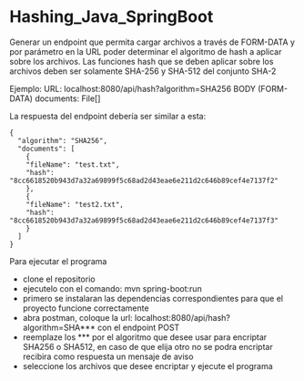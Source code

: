 # Hashing_Java_SpringBoot
Generar un endpoint que permita cargar archivos a través de FORM-DATA y por parámetro en la URL poder determinar el algoritmo de hash a aplicar sobre los archivos. Las funciones hash que se deben aplicar sobre los archivos deben ser solamente SHA-256 y SHA-512 del conjunto SHA-2

Ejemplo:
  URL: localhost:8080/api/hash?algorithm=SHA256
  BODY (FORM-DATA)
  documents: File[]

La respuesta del endpoint debería ser similar a esta:
```json:
{
  "algorithm": "SHA256",
  "documents": [
    {
    "fileName": "test.txt",
    "hash": "8cc6618520b943d7a32a69899f5c68ad2d43eae6e211d2c646b89cef4e7137f2"
    },
    {
    "fileName": "test2.txt",
    "hash": "8cc6618520b943d7a32a69899f5c68ad2d43eae6e211d2c646b89cef4e7137f3"
    }
  ]
}
```

Para ejecutar el programa 
* clone el repositorio 
* ejecutelo con el comando: mvn spring-boot:run
* primero se instalaran las dependencias correspondientes para que el proyecto funcione correctamente
* abra postman, coloque la url: localhost:8080/api/hash?algorithm=SHA*** con el endpoint POST
* reemplaze los *** por el algoritmo que desee usar para encriptar SHA256 o SHA512, en caso de que elija otro no se podra encriptar recibira como respuesta un mensaje de aviso
* seleccione los archivos que desee encriptar y ejecute el programa
